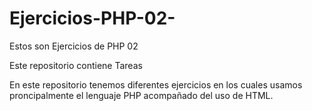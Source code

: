 # Ejercicios-PHP-02-
Estos son Ejercicios de PHP 02

Este repositorio contiene Tareas

En este repositorio tenemos diferentes ejercicios en los cuales usamos proncipalmente
el lenguaje PHP acompañado del uso de HTML.
